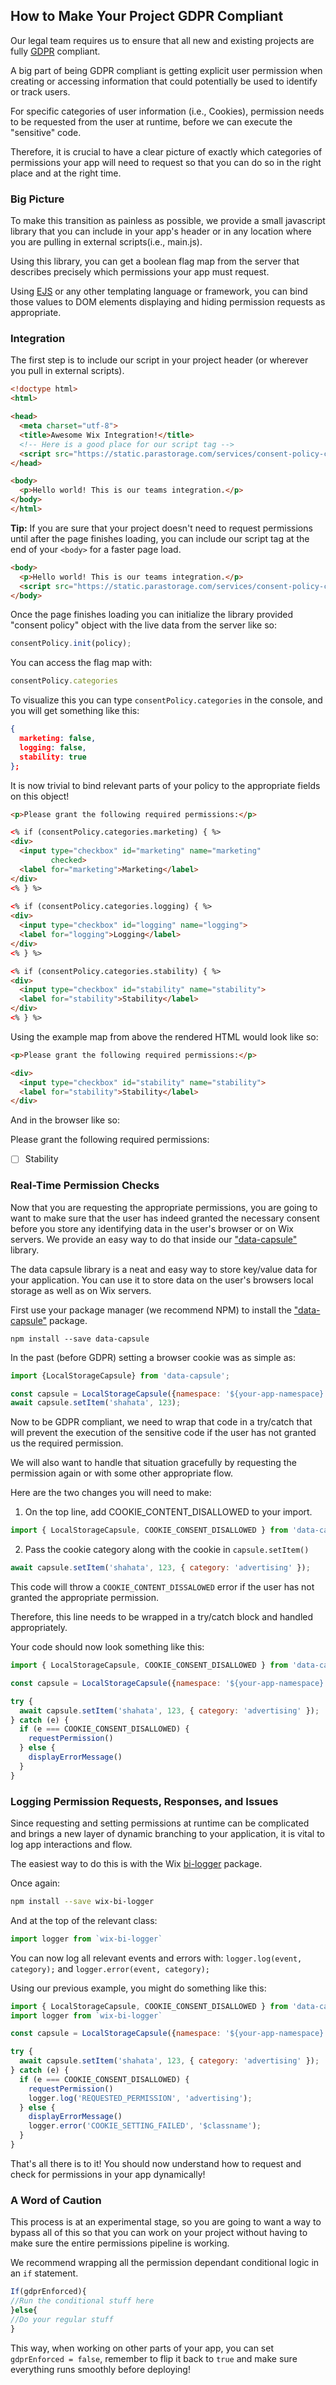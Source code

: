 ## How to Make Your Project GDPR Compliant

Our legal team requires us to ensure that all new and existing projects are fully [GDPR](https://en.wikipedia.org/wiki/General_Data_Protection_Regulation) compliant.

A big part of being GDPR compliant is getting explicit user permission when creating or accessing information that could potentially be used to identify or track users.

For specific categories of user information (i.e., Cookies), permission needs to be requested from the user at runtime, before we can execute the "sensitive" code.

Therefore, it is crucial to have a clear picture of exactly which categories of permissions your app will need to request so that you can do so in the right place and at the right time.

### Big Picture

To make this transition as painless as possible, we provide a small javascript library that you can include in your app's header or in any location where you are pulling in external scripts(i.e., main.js).

Using this library, you can get a boolean flag map from the server that describes precisely which permissions your app must request. 

Using [EJS](https://ejs.co) or any other templating language or framework, you can bind those values to DOM elements displaying and hiding permission requests as appropriate.

### Integration

The first step is to include our script in your project header (or wherever you pull in external scripts).

```html
<!doctype html>
<html>

<head>
  <meta charset="utf-8">
  <title>Awesome Wix Integration!</title>
  <!-- Here is a good place for our script tag -->
  <script src="https://static.parastorage.com/services/consent-policy-client/1.0.0/app.bundle.js"></script>
</head>

<body>  
  <p>Hello world! This is our teams integration.</p>
</body>
</html>
```

**Tip:** If you are sure that your project doesn't need to request permissions until after the page finishes loading, you can include our script tag at the end of your `<body>` for a faster page load.
  
```html
<body>  
  <p>Hello world! This is our teams integration.</p>
  <script src="https://static.parastorage.com/services/consent-policy-client/1.0.0/app.bundle.js"></script>
</body>
```

Once the page finishes loading you can initialize the library provided "consent policy" object with the live data from the server like so: 
```javascript
consentPolicy.init(policy);
```

You can access the flag map with:
```javascript
consentPolicy.categories
```

To visualize this you can type `consentPolicy.categories` in the console, and you will get something like this:
```json
{
  marketing: false, 
  logging: false, 
  stability: true
};
```

It is now trivial to bind relevant parts of your policy to the appropriate fields on this object!

```html
<p>Please grant the following required permissions:</p>

<% if (consentPolicy.categories.marketing) { %>
<div>
  <input type="checkbox" id="marketing" name="marketing"
         checked>
  <label for="marketing">Marketing</label>
</div>
<% } %>
  
<% if (consentPolicy.categories.logging) { %>
<div>
  <input type="checkbox" id="logging" name="logging">
  <label for="logging">Logging</label>
</div>
<% } %>

<% if (consentPolicy.categories.stability) { %>
<div>
  <input type="checkbox" id="stability" name="stability">
  <label for="stability">Stability</label>
</div>
<% } %>
```

Using the example map from above the rendered HTML would look like so:
```html
<p>Please grant the following required permissions:</p>

<div>
  <input type="checkbox" id="stability" name="stability">
  <label for="stability">Stability</label>
</div>
```
And in the browser like so:

Please grant the following required permissions:

- [ ]  Stability

### Real-Time Permission Checks

Now that you are requesting the appropriate permissions, you are going to want to make sure that the user has indeed granted the necessary consent before you store any identifying data in the user's browser or on Wix servers. We provide an easy way to do that inside our ["data-capsule"](https://github.com/wix/data-capsule) library.

The data capsule library is a neat and easy way to store key/value data for your application. You can use it to store data on the user's browsers local storage as well as on Wix servers.

First use your package manager (we recommend NPM) to install the ["data-capsule"](https://github.com/wix/data-capsule) package. 
```shell
npm install --save data-capsule
```

In the past (before GDPR) setting a browser cookie was as simple as:
```javascript
import {LocalStorageCapsule} from 'data-capsule';

const capsule = LocalStorageCapsule({namespace: '${your-app-namespace}'});
await capsule.setItem('shahata', 123);
```

Now to be GDPR compliant, we need to wrap that code in a try/catch that will prevent the execution of the sensitive code if the user has not granted us the required permission.

We will also want to handle that situation gracefully by requesting the permission again or with some other appropriate flow.

Here are the two changes you will need to make:

1. On the top line, add COOKIE_CONTENT_DISALLOWED to your import.

```javascript
import { LocalStorageCapsule, COOKIE_CONSENT_DISALLOWED } from 'data-capsule';
```
2. Pass the cookie category along with the cookie in `capsule.setItem()`

```javascript
await capsule.setItem('shahata', 123, { category: 'advertising' });
```

This code will throw a `COOKIE_CONTENT_DISSALOWED` error if the user has not granted the appropriate permission.

Therefore, this line needs to be wrapped in a try/catch block and handled appropriately.

Your code should now look something like this:
```javascript
import { LocalStorageCapsule, COOKIE_CONSENT_DISALLOWED } from 'data-capsule';

const capsule = LocalStorageCapsule({namespace: '${your-app-namespace}'});

try {
  await capsule.setItem('shahata', 123, { category: 'advertising' });
} catch (e) {
  if (e === COOKIE_CONSENT_DISALLOWED) {
    requestPermission()
  } else {
    displayErrorMessage()
  }
}
```

### Logging Permission Requests, Responses, and Issues
Since requesting and setting permissions at runtime can be complicated and brings a new layer of dynamic branching to your application, it is vital to log app interactions and flow.

The easiest way to do this is with the Wix [bi-logger](https://github.com/shahata/shahata.github.io/blob/master/sudoku-solver/bower_components/wix-bi-logger/README.md) package.

Once again:
```bash
npm install --save wix-bi-logger
```

And at the top of the relevant class:
```javascript
import logger from `wix-bi-logger`
```
You can now log all relevant events and errors with:
`logger.log(event, category);` and `logger.error(event, category);`

Using our previous example, you might do something like this:
```javascript
import { LocalStorageCapsule, COOKIE_CONSENT_DISALLOWED } from 'data-capsule';
import logger from `wix-bi-logger`

const capsule = LocalStorageCapsule({namespace: '${your-app-namespace}'});

try {
  await capsule.setItem('shahata', 123, { category: 'advertising' });
} catch (e) {
  if (e === COOKIE_CONSENT_DISALLOWED) {    
    requestPermission()
    logger.log('REQUESTED_PERMISSION', 'advertising');
  } else {
    displayErrorMessage()
    logger.error('COOKIE_SETTING_FAILED', '$classname');
  }
}
```

That's all there is to it! You should now understand how to request and check for permissions in your app dynamically!

### A Word of Caution
This process is at an experimental stage, so you are going to want a way to bypass all of this so that you can work on your project without having to make sure the entire permissions pipeline is working.

We recommend wrapping all the permission dependant conditional logic in an `if` statement.

```javascript
If(gdprEnforced){
//Run the conditional stuff here
}else{
//Do your regular stuff
}
```

This way, when working on other parts of your app, you can set `gdprEnforced = false`, remember to flip it back to  `true` and make sure everything runs smoothly before deploying!
